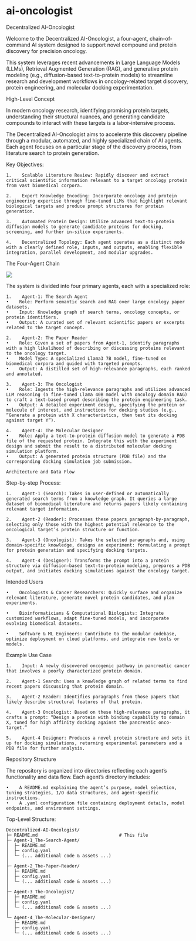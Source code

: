 # ai-oncologist

Decentralized AI-Oncologist

Welcome to the Decentralized AI-Oncologist, a four-agent, chain-of-command AI system designed to support novel compound and protein discovery for precision oncology. 

This system leverages recent advancements in Large Language Models (LLMs), Retrieval Augmented Generation (RAG), and generative protein modeling (e.g., diffusion-based text-to-protein models) to streamline research and development workflows in oncology-related target discovery, protein engineering, and molecular docking experimentation.

High-Level Concept

In modern oncology research, identifying promising protein targets, understanding their structural nuances, and generating candidate compounds to interact with these targets is a labor-intensive process. 

The Decentralized AI-Oncologist aims to accelerate this discovery pipeline through a modular, automated, and highly specialized chain of AI agents. Each agent focuses on a particular stage of the discovery process, from literature search to protein generation.

Key Objectives:

    1.    Scalable Literature Review: Rapidly discover and extract critical scientific information relevant to a target oncology protein from vast biomedical corpora.

    2.    Expert Knowledge Encoding: Incorporate oncology and protein engineering expertise through fine-tuned LLMs that highlight relevant biological targets and produce prompt structures for protein generation.

    3.    Automated Protein Design: Utilize advanced text-to-protein diffusion models to generate candidate proteins for docking, screening, and further in-silico experiments.

    4.    Decentralized Topology: Each agent operates as a distinct node with a clearly defined role, inputs, and outputs, enabling flexible integration, parallel development, and modular upgrades.

The Four-Agent Chain

![](https://i.postimg.cc/76gnPSs2/Clean-Shot-2024-12-16-at-16-09-16-2x.png)

The system is divided into four primary agents, each with a specialized role:

    1.    Agent-1: The Search Agent
    •    Role: Perform semantic search and RAG over large oncology paper datasets.
    •    Input: Knowledge graph of search terms, oncology concepts, or protein identifiers.
    •    Output: A curated set of relevant scientific papers or excerpts related to the target concept.

    2.    Agent-2: The Paper Reader
    •    Role: Given a set of papers from Agent-1, identify paragraphs with a high likelihood of describing or discussing proteins relevant to the oncology target.
    •    Model Type: A specialized Llama3 7B model, fine-tuned on biomedical corpora and guided with targeted prompts.
    •    Output: A distilled set of high-relevance paragraphs, each ranked and annotated.

    3.    Agent-3: The Oncologist
    •    Role: Ingests the high-relevance paragraphs and utilizes advanced LLM reasoning (a fine-tuned Llama 40B model with oncology domain RAG) to craft a text-based prompt describing the protein engineering task.
    •    Output: A detailed experiment design, specifying the protein or molecule of interest, and instructions for docking studies (e.g., “Generate a protein with X characteristics, then test its docking against target Y”).

    4.    Agent-4: The Molecular Designer
    •    Role: Apply a text-to-protein diffusion model to generate a PDB file of the requested protein. Integrate this with the experiment design and submit the result to a distributed molecular docking simulation platform.
    •    Output: A generated protein structure (PDB file) and the corresponding docking simulation job submission.

    Architecture and Data Flow

Step-by-step Process:

    1.    Agent-1 (Search): Takes in user-defined or automatically generated search terms from a knowledge graph. It queries a large dataset of biomedical literature and returns papers likely containing relevant target information.

    2.    Agent-2 (Reader): Processes these papers paragraph-by-paragraph, selecting only those with the highest potential relevance to the oncological target’s protein structure or function.

    3.    Agent-3 (Oncologist): Takes the selected paragraphs and, using domain-specific knowledge, designs an experiment: formulating a prompt for protein generation and specifying docking targets.

    4.    Agent-4 (Designer): Transforms the prompt into a protein structure via diffusion-based text-to-protein modeling, prepares a PDB output, and initiates docking simulations against the oncology target.

Intended Users

    •    Oncologists & Cancer Researchers: Quickly surface and organize relevant literature, generate novel protein candidates, and plan experiments.

    •    Bioinformaticians & Computational Biologists: Integrate customized workflows, adapt fine-tuned models, and incorporate evolving biomedical datasets.

    •    Software & ML Engineers: Contribute to the modular codebase, optimize deployment on cloud platforms, and integrate new tools or models.

Example Use Case

    1.    Input: A newly discovered oncogenic pathway in pancreatic cancer that involves a poorly characterized protein domain.

    2.    Agent-1 Search: Uses a knowledge graph of related terms to find recent papers discussing that protein domain.

    3.    Agent-2 Reader: Identifies paragraphs from those papers that likely describe structural features of that protein.

    4.    Agent-3 Oncologist: Based on these high-relevance paragraphs, it crafts a prompt: “Design a protein with binding capability to domain X, tuned for high affinity docking against the pancreatic onco-target.”

    5.    Agent-4 Designer: Produces a novel protein structure and sets it up for docking simulations, returning experimental parameters and a PDB file for further analysis.

Repository Structure

The repository is organized into directories reflecting each agent’s functionality and data flow. Each agent’s directory includes:

    •    A README.md explaining the agent’s purpose, model selection, tuning strategies, I/O data structures, and agent-specific instructions.
    •    A .yaml configuration file containing deployment details, model endpoints, and environment settings.

Top-Level Structure:
```
Decentralized-AI-Oncologist/
├─ README.md                               # This file
├─ Agent-1_The-Search-Agent/
│  ├─ README.md
│  ├─ config.yaml
│  └─ (... additional code & assets ...)
│
├─ Agent-2_The-Paper-Reader/
│  ├─ README.md
│  ├─ config.yaml
│  └─ (... additional code & assets ...)
│
├─ Agent-3_The-Oncologist/
│  ├─ README.md
│  ├─ config.yaml
│  └─ (... additional code & assets ...)
│
└─ Agent-4_The-Molecular-Designer/
   ├─ README.md
   ├─ config.yaml
   └─ (... additional code & assets ...)
```
